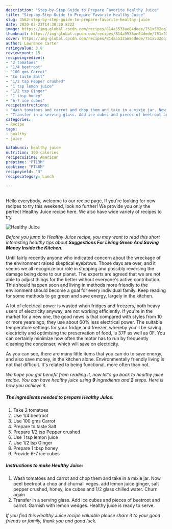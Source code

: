 ```yaml
---
description: "Step-by-Step Guide to Prepare Favorite Healthy Juice"
title: "Step-by-Step Guide to Prepare Favorite Healthy Juice"
slug: 3562-step-by-step-guide-to-prepare-favorite-healthy-juice
date: 2020-07-23T14:30:20.822Z
image: https://img-global.cpcdn.com/recipes/814a5533ae84dede/751x532cq70/healthy-juice-recipe-main-photo.jpg
thumbnail: https://img-global.cpcdn.com/recipes/814a5533ae84dede/751x532cq70/healthy-juice-recipe-main-photo.jpg
cover: https://img-global.cpcdn.com/recipes/814a5533ae84dede/751x532cq70/healthy-juice-recipe-main-photo.jpg
author: Lawrence Carter
ratingvalue: 3.8
reviewcount: 15
recipeingredient:
- "2 tomatoes"
- "1/4 beetroot"
- "100 gms Carrot"
- "to taste Salt"
- "1/2 tsp Pepper crushed"
- "1 tsp lemon juice"
- "1/2 tsp Ginger"
- "1 tbsp honey"
- "6-7 ice cubes"
recipeinstructions:
- "Wash tomatoes and carrot and chop them and take in a mixie jar. Now peel beetroot a chop and churnall veges. add lemon juice ginger, salt pepper crushed, honey, ice cubes and 1/2 glass chilled water. Churn again"
- "Transfer in a serving glass. Add ice cubes and pieces of beetroot and carrot. Garnish with lemon wedges. Healthy juice is ready to serve."
categories:
- Recipe
tags:
- healthy
- juice

katakunci: healthy juice 
nutrition: 160 calories
recipecuisine: American
preptime: "PT13M"
cooktime: "PT40M"
recipeyield: "3"
recipecategory: Lunch

---
```

<br>
Hello everybody, welcome to our recipe page, If you're looking for new recipes to try this weekend, look no further! We provide you only the perfect Healthy Juice recipe here. We also have wide variety of recipes to try.
<br>


![Healthy Juice](https://img-global.cpcdn.com/recipes/814a5533ae84dede/751x532cq70/healthy-juice-recipe-main-photo.jpg)

<i>Before you jump to Healthy Juice recipe, you may want to read this short interesting healthy tips about 
<strong>Suggestions For Living Green And Saving Money Inside the Kitchen</strong>.</i>
</br>

Until fairly recently anyone who indicated concern about the wreckage of the environment raised skeptical eyebrows. Those days are over, and it seems we all recognize our role in stopping and possibly reversing the damage being done to our planet. The experts are agreed that we are not able to adjust things for the better without everyone's active contribution. This should happen soon and living in methods more friendly to the environment should become a goal for every individual family. Keep reading for some methods to go green and save energy, largely in the kitchen.

A lot of electrical power is wasted when fridges and freezers, both heavy users of electricity anyway, are not working efficiently. If you're in the market for a new one, the good news is that compared with styles from 10 or more years ago, they use about 60% less electrical power. The suitable temperature settings for your fridge and freezer, whereby you'll be saving electricity and optimising the preservation of food, is 37F as well as 0F. You can certainly minimize how often the motor has to run by frequently cleaning the condenser, which will save on electricity.

As you can see, there are many little items that you can do to save energy, and also save money, in the kitchen alone. Environmentally friendly living is not that difficult. It's related to being functional, more often than not.


<i>We hope you got benefit from reading it, now let's go back to healthy juice recipe. You can have healthy juice using <strong>9</strong> ingredients and <strong>2</strong> steps. Here is how you achieve it.
</i>

##### The ingredients needed to prepare Healthy Juice:

1. Take 2 tomatoes
1. Use 1/4 beetroot
1. Use 100 gms Carrot
1. Prepare to taste Salt
1. Prepare 1/2 tsp Pepper crushed
1. Use 1 tsp lemon juice
1. Use 1/2 tsp Ginger
1. Prepare 1 tbsp honey
1. Provide 6-7 ice cubes


##### Instructions to make Healthy Juice:

1. Wash tomatoes and carrot and chop them and take in a mixie jar. Now peel beetroot a chop and churnall veges. add lemon juice ginger, salt pepper crushed, honey, ice cubes and 1/2 glass chilled water. Churn again
1. Transfer in a serving glass. Add ice cubes and pieces of beetroot and carrot. Garnish with lemon wedges. Healthy juice is ready to serve.


<i>If you find this Healthy Juice recipe valuable please share it to your good friends or family, thank you and good luck.</i>
